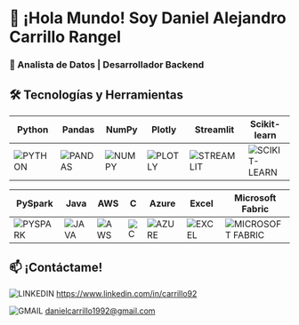 # 👋 ¡Hola Mundo! Soy Daniel Alejandro Carrillo Rangel

### 🚀 Analista de Datos | Desarrollador Backend


## 🛠️ Tecnologías y Herramientas

| Python | Pandas | NumPy | Plotly | Streamlit | Scikit-learn | MySQL |
|--------|--------|-------|--------|-----------|--------------|-------|
| ![PYTHON](https://img.shields.io/badge/Python-14354C?style=for-the-badge&logo=python&logoColor=white) | ![PANDAS](https://img.shields.io/badge/Pandas-150458.svg?style=for-the-badge&logo=pandas&logoColor=white) | ![NUMPY](https://img.shields.io/badge/Numpy-013243.svg?style=for-the-badge&logo=numpy&logoColor=white) | ![PLOTLY](https://img.shields.io/badge/Plotly-3F4F75.svg?style=for-the-badge&logo=plotly&logoColor=white) | ![STREAMLIT](https://img.shields.io/badge/Streamlit-FF4B4B.svg?style=for-the-badge&logo=streamlit&logoColor=white) | ![SCIKIT-LEARN](https://img.shields.io/badge/ScikitLearn-F7931E.svg?style=for-the-badge&logo=scikit-learn&logoColor=white) | ![MYSQL](https://img.shields.io/badge/MySQL-005C84.svg?style=for-the-badge&logo=mysql&logoColor=white) |

| PySpark | Java | AWS | C | Azure | Excel | Microsoft Fabric |
|---------|------|-----|---|-------|-------|-----------------|
| ![PYSPARK](https://img.shields.io/badge/PySpark-F36323?style=for-the-badge&logo=apache-spark&logoColor=white) | ![JAVA](https://img.shields.io/badge/Java-007396?style=for-the-badge&logo=java&logoColor=white) | ![AWS](https://img.shields.io/badge/AWS-232F3E?style=for-the-badge&logo=amazon-aws&logoColor=white) | ![C](https://img.shields.io/badge/C-00599C?style=for-the-badge&logo=c&logoColor=white) | ![AZURE](https://img.shields.io/badge/Azure-0078D4?style=for-the-badge&logo=microsoft-azure&logoColor=white) | ![EXCEL](https://img.shields.io/badge/Excel-217346?style=for-the-badge&logo=microsoft-excel&logoColor=white) | ![MICROSOFT FABRIC](https://img.shields.io/badge/Microsoft%20Fabric-0078D4?style=for-the-badge&logo=microsoft&logoColor=white) |

## 📫 ¡Contáctame!

![LINKEDIN](https://img.shields.io/badge/LinkedIn-0077B5?style=for-the-badge&logo=linkedin&logoColor=white)
https://www.linkedin.com/in/carrillo92 

![GMAIL](https://img.shields.io/badge/Gmail-D14836?style=for-the-badge&logo=gmail&logoColor=white)
danielcarrillo1992@gmail.com  
